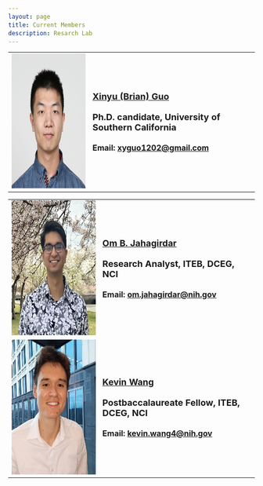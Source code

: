 ```yaml
---
layout: page
title: Current Members
description: Resarch Lab
---
```




<table class="wide">
<tr>
  <td class="left">
      <a href="publpics/XG.html">
        <img src="publpics/XG.png" width="275" height="275" alt="Brian" title="Xinyu (Brian) Guo"/>
    </a>
  </td>
  <td class="right">
  <font size="4.5" >
  <a href="publpics/XG.html"> <b>Xinyu (Brian) Guo</b></a> <br><br>
  <b> Ph.D. candidate, University of Southern California </b> <br> <br>
  </font>
  <font size="3.5" >
  <b> Email: <a href="mailto: xyguo1202@gmail.com">xyguo1202@gmail.com</a></b> <br>
  </font> 
 </td>
 </tr>



<table class="wide">
<tr>
  <td class="left">
      <a href="publpics/OBJ.html">
        <img src="publpics/OJB.png" width="275" height="275" alt="Om" title="Om Jahagirdar"/>
    </a>
  </td>
  <td class="right">
  <font size="4.5" >
  <a href="publpics/OBJ.html"> <b>Om B. Jahagirdar </b></a> <br><br>
 <b> Research Analyst, ITEB, DCEG, NCI </b> <br><br>
  </font>
  <font size="3.5" >
  <b> Email: <a href="mailto: om.jahagirdar@nih.gov">om.jahagirdar@nih.gov</a></b> <br>
  </font> 
 </td>
 </tr>

 
<tr>
  <td class="left">
      <a href="publpics/KW.html">
        <img src="publpics/KW.png" width="275" height="275" alt="Kevin Wang" title="Kevin Wang"/>
    </a>
  </td>
  <td class="right">
  <font size="4.5" >
 <a href="publpics/KW.html"> <b>Kevin Wang</b></a><br><br>
 <b> Postbaccalaureate Fellow, ITEB, DCEG, NCI </b> <br><br>
  </font>
  <font size="3.5" >
  <b> Email: <a href="mailto: kevin.wang4@nih.gov">kevin.wang4@nih.gov</a></b> <br>
  </font> 
 </td>
 </tr>








